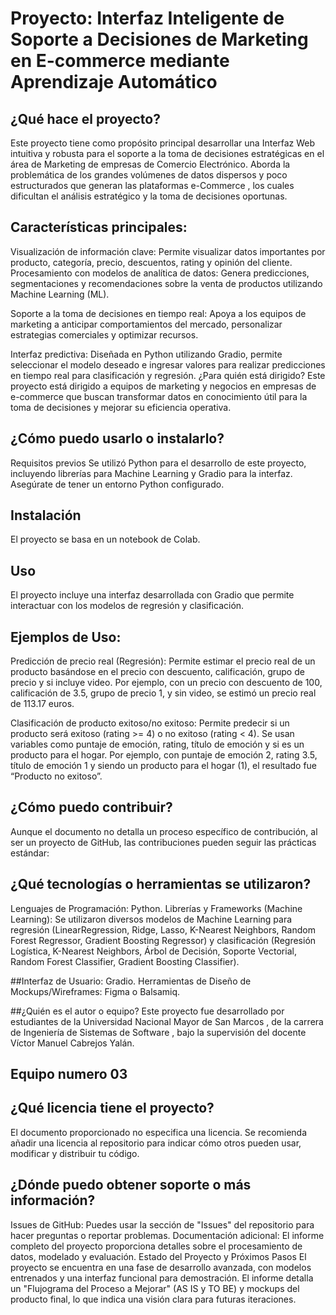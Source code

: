 # Proyecto: Interfaz Inteligente de Soporte a Decisiones de Marketing en E-commerce mediante Aprendizaje Automático 

## ¿Qué hace el proyecto?
Este proyecto tiene como propósito principal desarrollar una Interfaz Web intuitiva y robusta para el soporte a la toma de decisiones estratégicas en el área de Marketing de empresas de Comercio Electrónico. Aborda la problemática de los grandes volúmenes de datos dispersos y poco estructurados que generan las plataformas e-Commerce , los cuales dificultan el análisis estratégico y la toma de decisiones oportunas.



## Características principales:

Visualización de información clave: Permite visualizar datos importantes por producto, categoría, precio, descuentos, rating y opinión del cliente.
Procesamiento con modelos de analítica de datos: Genera predicciones, segmentaciones y recomendaciones sobre la venta de productos utilizando Machine Learning (ML).

Soporte a la toma de decisiones en tiempo real: Apoya a los equipos de marketing a anticipar comportamientos del mercado, personalizar estrategias comerciales y optimizar recursos.

Interfaz predictiva: Diseñada en Python utilizando Gradio, permite seleccionar el modelo deseado e ingresar valores para realizar predicciones en tiempo real para clasificación y regresión.
¿Para quién está dirigido?
Este proyecto está dirigido a equipos de marketing y negocios en empresas de e-commerce que buscan transformar datos en conocimiento útil para la toma de decisiones y mejorar su eficiencia operativa.

## ¿Cómo puedo usarlo o instalarlo?
Requisitos previos
Se utilizó Python para el desarrollo de este proyecto, incluyendo librerías para Machine Learning y Gradio para la interfaz. Asegúrate de tener un entorno Python configurado.

## Instalación
El proyecto se basa en un notebook de Colab.

## Uso
El proyecto incluye una interfaz desarrollada con Gradio que permite interactuar con los modelos de regresión y clasificación.

## Ejemplos de Uso:

Predicción de precio real (Regresión): Permite estimar el precio real de un producto basándose en el precio con descuento, calificación, grupo de precio y si incluye video. Por ejemplo, con un precio con descuento de 100, calificación de 3.5, grupo de precio 1, y sin video, se estimó un precio real de 113.17 euros.

Clasificación de producto exitoso/no exitoso: Permite predecir si un producto será exitoso (rating >= 4) o no exitoso (rating < 4). Se usan variables como puntaje de emoción, rating, título de emoción y si es un producto para el hogar. Por ejemplo, con puntaje de emoción 2, rating 3.5, título de emoción 1 y siendo un producto para el hogar (1), el resultado fue “Producto no exitoso”.



## ¿Cómo puedo contribuir?
Aunque el documento no detalla un proceso específico de contribución, al ser un proyecto de GitHub, las contribuciones pueden seguir las prácticas estándar:


## ¿Qué tecnologías o herramientas se utilizaron?
Lenguajes de Programación: Python.
Librerías y Frameworks (Machine Learning): Se utilizaron diversos modelos de Machine Learning para regresión (LinearRegression, Ridge, Lasso, K-Nearest Neighbors, Random Forest Regressor, Gradient Boosting Regressor)  y clasificación (Regresión Logística, K-Nearest Neighbors, Árbol de Decisión, Soporte Vectorial, Random Forest Classifier, Gradient Boosting Classifier).

##Interfaz de Usuario: Gradio.
Herramientas de Diseño de Mockups/Wireframes: Figma o Balsamiq.

##¿Quién es el autor o equipo?
Este proyecto fue desarrollado por estudiantes de la Universidad Nacional Mayor de San Marcos , de la carrera de Ingeniería de Sistemas de Software , bajo la supervisión del docente Víctor Manuel Cabrejos Yalán.

## Equipo numero 03

## ¿Qué licencia tiene el proyecto?
El documento proporcionado no especifica una licencia. Se recomienda añadir una licencia al repositorio para indicar cómo otros pueden usar, modificar y distribuir tu código.

## ¿Dónde puedo obtener soporte o más información?
Issues de GitHub: Puedes usar la sección de "Issues" del repositorio para hacer preguntas o reportar problemas.
Documentación adicional: El informe completo del proyecto proporciona detalles sobre el procesamiento de datos, modelado y evaluación.
Estado del Proyecto y Próximos Pasos
El proyecto se encuentra en una fase de desarrollo avanzada, con modelos entrenados y una interfaz funcional para demostración. El informe detalla un "Flujograma del Proceso a Mejorar" (AS IS y TO BE)  y mockups del producto final, lo que indica una visión clara para futuras iteraciones.
